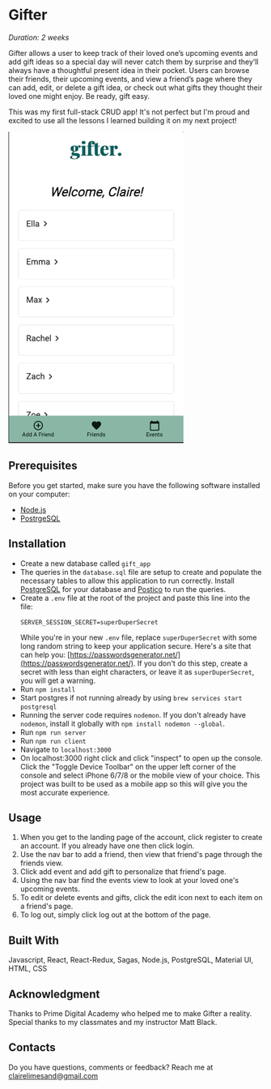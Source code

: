 # Gifter
*Duration: 2 weeks*

Gifter allows a user to keep track of their loved one’s upcoming events and add gift ideas so a special day will never catch them by surprise and they’ll always have a thoughtful present idea in their pocket. Users can browse their friends, their upcoming events, and view a friend’s page where they can add, edit, or delete a gift idea, or check out what gifts they thought their loved one might enjoy. Be ready, gift easy. 

This was my first full-stack CRUD app! It's not perfect but I'm proud and excited to use all the lessons I learned building it on my next project! 

![Working Image](/public/gifter_demo.gif)

## Prerequisites

Before you get started, make sure you have the following software installed on your computer:

- [Node.js](https://nodejs.org/en/)
- [PostrgeSQL](https://www.postgresql.org/)

## Installation

- Create a new database called `gift_app` 
- The queries in the `database.sql` file are setup to create and populate the necessary tables to allow this application to run correctly. Install [PostgreSQL](https://www.postgresql.org/download/) for your database and [Postico](https://eggerapps.at/postico/) to run the queries.
- Create a `.env` file at the root of the project and paste this line into the file:
  ```
  SERVER_SESSION_SECRET=superDuperSecret
  ```
  While you're in your new `.env` file, replace `superDuperSecret` with some long random string to keep your application secure. Here's a site that can help you: [https://passwordsgenerator.net/](https://passwordsgenerator.net/). If you don't do this step, create a secret with less than eight characters, or leave it as `superDuperSecret`, you will get a warning.
- Run `npm install`
- Start postgres if not running already by using `brew services start postgresql`
- Running the server code requires `nodemon`. If you don't already have `nodemon`, install it globally with `npm install nodemon --global`. 
- Run `npm run server`
- Run `npm run client`
- Navigate to `localhost:3000`
- On localhost:3000 right click and click "inspect" to open up the console. Click the "Toggle Device Toolbar" on the upper left corner of the console and select iPhone 6/7/8 or the mobile view of your choice. This project was built to be used as a mobile app so this will give you the most accurate experience. 

## Usage

1. When you get to the landing page of the account, click register to create an account. If you already have one then click login.
2. Use the nav bar to add a friend, then view that friend's page through the friends view.
3. Click add event and add gift to personalize that friend's page.
4. Using the nav bar find the events view to look at your loved one's upcoming events. 
5. To edit or delete events and gifts, click the edit icon next to each item on a friend's page. 
6. To log out, simply click log out at the bottom of the page.

## Built With

Javascript, React, React-Redux, Sagas, Node.js, PostgreSQL, Material UI, HTML, CSS

## Acknowledgment

Thanks to Prime Digital Academy who helped me to make Gifter a reality. Special thanks to my classmates and my instructor Matt Black.

## Contacts

Do you have questions, comments or feedback? Reach me at clairelimesand@gmail.com